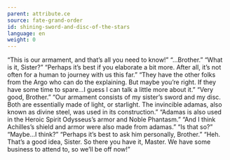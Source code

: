 ```yaml
---
parent: attribute.ce
source: fate-grand-order
id: shining-sword-and-disc-of-the-stars
language: en
weight: 0
---
```


“This is our armament, and that’s all you need to know!”
“…Brother.”
“What is it, Sister?”
“Perhaps it’s best if you elaborate a bit more. After all, it’s not often for a human to journey with us this far.”
“They have the other folks from the Argo who can do the explaining. But maybe you’re right. If they have some time to spare…I guess I can talk a little more about it.”
“Very good, Brother.”
“Our armament consists of my sister’s sword and my disc. Both are essentially made of light, or starlight. The invincible adamas, also known as divine steel, was used in its construction.”
“Adamas is also used in the Heroic Spirit Odysseus’s armor and Noble Phantasm.”
“And I think Achilles’s shield and armor were also made from adamas.”
“Is that so?”
“Maybe…I think?”
“Perhaps it’s best to ask him personally, Brother.”
“Heh. That’s a good idea, Sister. So there you have it, Master. We have some business to attend to, so we’ll be off now!”
